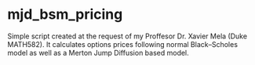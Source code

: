# mjd_bsm_pricing

Simple script created at the request of my Proffesor Dr. Xavier Mela (Duke MATH582). It calculates options prices following
normal Black–Scholes model as well as a Merton Jump Diffusion based model.
